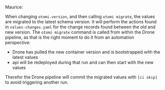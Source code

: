 Maurice:

When changing `otomi.version`, and then calling `otomi migrate`, the values are migrated to the latest schema version. It will perform the actions found in `values-changes.yaml` for the change records found between the old and new version.
The `otomi migrate` command is called from within the Drone pipeline, as that is the right moment to do it from an automation perspective:

- Drone has pulled the new container version and is bootstrapped with the latest values
- api will be redeployed during that run and can then start with the new values

Therefor the Drone pipeline will commit the migrated values with `[ci skip]` to avoid triggering another run.
